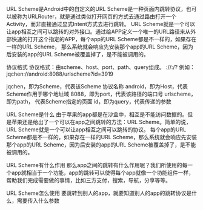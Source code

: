 URL Scheme是Android中的自定义的URL Scheme是一种页面内跳转协议，也可以被称为URLRouter，就是通过类似打开网页的方式去通过路由打开一个Activity，而非直接通过显式Intent方式去进行跳转。
URL Scheme就是一个可以让app相互之间可以跳转的对外接口。通过给APP定义一个唯一的URL路径来从外部快速的打开这个指定的APP，每个app的URL Scheme都是不一样的，如果存在一样的URL Scheme，
那么系统就会响应先安装那个app的URL Scheme，因为后安装的app的URL Scheme被覆盖掉了，是不能被调用的。

协议格式
协议格式：由scheme、host、port、path、query组成。
<scheme>://<host>:<port>/<path>?<query>
例如：jqchen://android:8088/urlscheme?id=3919

jqchen，即为Scheme，代表该Scheme 协议名称
android，即为Host，代表Scheme作用于哪个地址域
8088，即为port，代表该路径的端口号
urlscheme，即为path， 代表Scheme指定的页面
id，即为query，代表传递的参数

URL Scheme是什么
由于苹果的app都是在沙盒中，相互是不能访问数据的。但是苹果还是给出了一个可以在app之间跳转的方法：URL Scheme。简单的说，URL Scheme就是一个可以让app相互之间可以跳转的协议。
每个app的URL Scheme都是不一样的，如果存在一样的URL Scheme，那么系统就会响应先安装那个app的URL Scheme，因为后安装的app的URL Scheme被覆盖掉了，是不能被调用的。

URL Scheme有什么作用
那么app之间的跳转有什么作用呢？我们所使用的每一个app就相当于一个功能，app的跳转可以使得每个app就像一个功能组件一样，帮助我们完成需要做的事情，比如三方支付，搜索，导航，分享等等。

URL Scheme怎么使用
要跳转到别人的app，就要知道别人的app的跳转协议是什么，需要传入什么参数